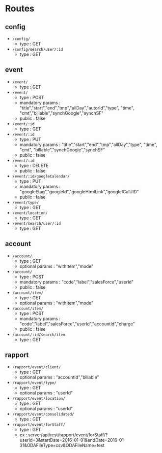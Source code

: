 # Routes

## config

* `/config/`
    * type : GET
* `/config/search/user/:id`
    * type : GET
 
## event

* `/event/`
    * type : GET
* `/event/`
    * type : POST
    * mandatory params : "title","start","end","tmp","allDay","autorId","type", "time", "cmt","billable","synchGoogle","synchSF"
    * public : false
* `/event/:id`
    * type : GET
* `/event/:id`
    * type : PUT
    * mandatory params : "title","start","end","tmp","allDay","type", "time", "cmt", "billable","synchGoogle","synchSF"
    * public : false
* `/event/:id`
    * type : DELETE
    * public : false
* `/event/:id/googleCalendar/`
    * type : PUT
    * mandatory params : "googleEtag","googleId","googleHtmlLink","googleICalUID"
    * public : false
* `/event/type/`
    * type : GET
* `/event/location/`
    * type : GET
* `/event/search/user/:id`
    * type : GET
    
## account

* `/account/`
    * type : GET
    * optional params : "withItem","mode"
* `/account/`
    * type : POST
    * mandatory params : "code","label","salesForce","userId"
    * public : false
* `/account/item/`
    * type : GET
    * optional params : "withItem","mode"
* `/account/item/`
    * type : POST
    * mandatory params : "code","label","salesForce","userId","accountId","charge"
    * public : false
* `/account/:id/search/item`
     * type : GET

## rapport

* `/rapport/event/client/`
    * type : GET
    * optional params : "accountId","billable"
* `/rapport/event/type/`
    * type : GET
    * optional params : "userId"
* `/rapport/event/location/`
    * type : GET
    * optional params : "userId" 
* `/rapport/event/consolidated/`
    * type : GET
* `/rapport/event/forStaff/`
    * type : GET
    * ex : server/api/rest/rapport/event/forStaff/?userId=3&startDate=2016-01-01&endDate=2016-01-31&ODAFileType=csv&ODAFileName=test

    

